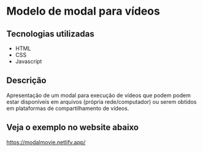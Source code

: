 # Modelo de modal para vídeos

## Tecnologias utilizadas

- HTML
- CSS
- Javascript

## Descrição

Apresentação de um modal para execução de vídeos que podem podem estar disponíveis em arquivos (própria rede/computador) ou serem obtidos em plataformas de compartilhamento de vídeos.

## Veja o exemplo no website abaixo

https://modalmovie.netlify.app/

